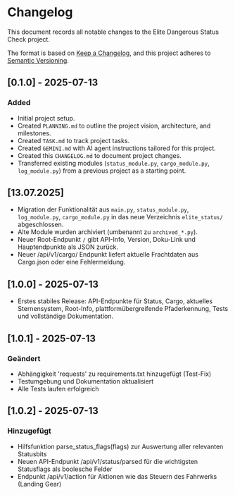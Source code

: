 # Changelog

This document records all notable changes to the Elite Dangerous Status Check project.

The format is based on [Keep a Changelog](https://keepachangelog.com/en/1.0.0/), and this project adheres to [Semantic Versioning](https://semver.org/spec/v2.0.0.html).

## [0.1.0] - 2025-07-13

### Added
- Initial project setup.
- Created `PLANNING.md` to outline the project vision, architecture, and milestones.
- Created `TASK.md` to track project tasks.
- Created `GEMINI.md` with AI agent instructions tailored for this project.
- Created this `CHANGELOG.md` to document project changes.
- Transferred existing modules (`status_module.py`, `cargo_module.py`, `log_module.py`) from a previous project as a starting point.

## [13.07.2025]
- Migration der Funktionalität aus `main.py`, `status_module.py`, `log_module.py`, `cargo_module.py` in das neue Verzeichnis `elite_status/` abgeschlossen.
- Alte Module wurden archiviert (umbenannt zu `archived_*.py`).
- Neuer Root-Endpunkt `/` gibt API-Info, Version, Doku-Link und Hauptendpunkte als JSON zurück.
- Neuer /api/v1/cargo/ Endpunkt liefert aktuelle Frachtdaten aus Cargo.json oder eine Fehlermeldung.

## [1.0.0] - 2025-07-13
- Erstes stabiles Release: API-Endpunkte für Status, Cargo, aktuelles Sternensystem, Root-Info, plattformübergreifende Pfaderkennung, Tests und vollständige Dokumentation.

## [1.0.1] - 2025-07-13
### Geändert
- Abhängigkeit 'requests' zu requirements.txt hinzugefügt (Test-Fix)
- Testumgebung und Dokumentation aktualisiert
- Alle Tests laufen erfolgreich

## [1.0.2] - 2025-07-13
### Hinzugefügt
- Hilfsfunktion parse_status_flags(flags) zur Auswertung aller relevanten Statusbits
- Neuen API-Endpunkt /api/v1/status/parsed für die wichtigsten Statusflags als boolesche Felder
- Endpunkt /api/v1/action für Aktionen wie das Steuern des Fahrwerks (Landing Gear)